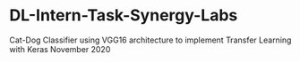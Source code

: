 # DL-Intern-Task-Synergy-Labs
Cat-Dog Classifier using VGG16 architecture to implement Transfer Learning with Keras     November 2020
